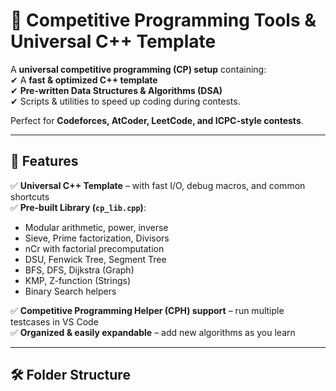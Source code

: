 # 🚀 Competitive Programming Tools & Universal C++ Template

A **universal competitive programming (CP) setup** containing:  
✔ A **fast & optimized C++ template**  
✔ **Pre-written Data Structures & Algorithms (DSA)**  
✔ Scripts & utilities to speed up coding during contests.

Perfect for **Codeforces, AtCoder, LeetCode, and ICPC-style contests**.

---

## 📌 Features

✅ **Universal C++ Template** – with fast I/O, debug macros, and common shortcuts  
✅ **Pre-built Library (`cp_lib.cpp`)**:
- Modular arithmetic, power, inverse
- Sieve, Prime factorization, Divisors
- nCr with factorial precomputation
- DSU, Fenwick Tree, Segment Tree
- BFS, DFS, Dijkstra (Graph)
- KMP, Z-function (Strings)
- Binary Search helpers  

✅ **Competitive Programming Helper (CPH) support** – run multiple testcases in VS Code  
✅ **Organized & easily expandable** – add new algorithms as you learn

---

## 🛠 Folder Structure

